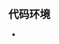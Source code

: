 ## 代码环境
- <script> 标签的 type 属性为 text/babel
- 三个库： react.js 、react-dom.js 和 Browser.js ，它们必须首先加载
- 将 src 子目录的 js 文件进行语法转换，转码后的文件全部放在 build 子目录
```
babel src --out-dir build
```
## ReactDOM.render()
```
ReactDOM.render(
  <html>,
  document.getElementById('dom')
);
```
不能用jquery  [Demo1](demo01/index.html)
## 代码
